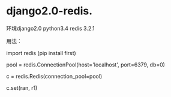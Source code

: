 
# django2.0-redis.
环境django2.0 python3.4 redis 3.2.1

用法：

import redis (pip install first)

pool = redis.ConnectionPool(host='localhost', port=6379, db=0)

c = redis.Redis(connection_pool=pool)

c.set(ran, r1)
